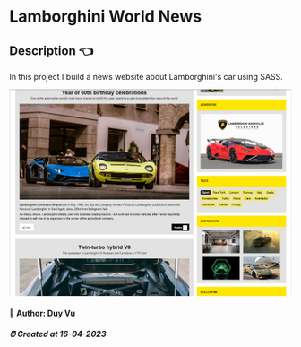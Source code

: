 # Lamborghini World News

##  Description 👈

In this project I build a news website about Lamborghini's car using SASS.

<img src="./assets/imgs/screenshot.PNG" alt="screenshot" />


#### 🐳 Author: [Duy Vu](https://github.com/duyvuxx)

##### ⏰ Created at 16-04-2023